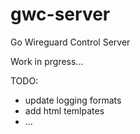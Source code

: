# gwc-server

Go Wireguard Control Server

Work in prgress...

TODO:
- update logging formats
- add html temlpates
- ...

